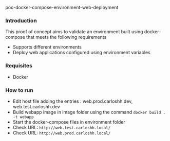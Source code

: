 poc-docker-compose-environment-web-deployment

### Introduction
This proof of concept aims to validate an environment built using docker-compose that meets the following requirements

* Supports different environments
* Deploy web applications configured using environment variables

### Requisites

* Docker

### How to run

* Edit host file adding the entries : web.prod.carloshh.dev, web.test.carloshh.dev
* Build webapp image in image folder using the command `docker build . -t webapp`
* Start the docker-compose files in environment folder
* Check URL: `http://web.test.carloshh.local/`
* Check URL: `http://web.prod.carloshh.local/`
